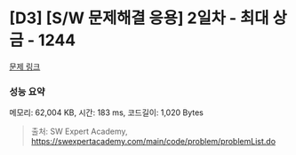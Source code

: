 # [D3] [S/W 문제해결 응용] 2일차 - 최대 상금 - 1244 

[문제 링크](https://swexpertacademy.com/main/code/problem/problemDetail.do?contestProbId=AV15Khn6AN0CFAYD) 

### 성능 요약

메모리: 62,004 KB, 시간: 183 ms, 코드길이: 1,020 Bytes



> 출처: SW Expert Academy, https://swexpertacademy.com/main/code/problem/problemList.do